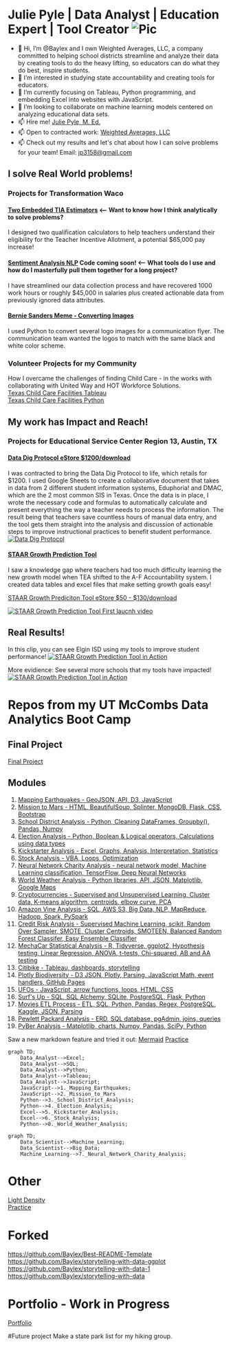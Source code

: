 # Julie Pyle | Data Analyst | Education Expert | Tool Creator ![Pic](https://github.com/Baylex/Excel_Formulas/blob/main/Weighted_Averages.png) 

- 👋 Hi, I’m @Baylex and I own Weighted Averages, LLC, a company committed to helping school districts streamline and analyze their data by creating tools to do the heavy lifting, so educators can do what they do best, inspire students. 
- 👀 I’m interested in studying state accountability and creating tools for educators.
- 🌱 I’m currently focusing on Tableau, Python programming, and embedding Excel into websites with JavaScript.
- 💞️ I’m looking to collaborate on machine learning models centered on analyzing educational data sets.
- 📫 Hire me! [Julie Pyle, M. Ed.](hwww.linkedin.com/in/juliempyle)   
- 📫 Open to contracted work: [Weighted Averages, LLC](https://www.linkedin.com/company/weighted-averages-llc) 
- 📫 Check out my results and let's chat about how I can solve problems for your team! Email: jp3158@gmail.com
 
## I solve Real World problems!  
### Projects for Transformation Waco  

#### [Two Embedded TIA Estimators](https://github.com/Baylex/TW_Estimators)  <-- Want to know how I think analytically to solve problems? 
I designed two qualification calculators to help teachers understand their eligibility for the Teacher Incentive Allotment, a potential $65,000 pay increase!    

#### [Sentiment Analysis NLP](https://github.com/Baylex/TW_Survey_NLP)  Code coming soon!  <-- What tools do I use and how do I masterfully pull them together for a long project? 
I have streamlined our data collection process and have recovered 1000 work hours or roughly $45,000 in salaries plus created actionable data from previously ignored data attributes.  

#### [Bernie Sanders Meme - Converting Images](https://github.com/Baylex/TW_Bernie_Sanders_Converting_Images)   
I used Python to convert several logo images for a communication flyer.  The communication team wanted the logos to match with the same black and white color scheme.   

### Volunteer Projects for my Community
How I overcame the challenges of finding Child Care - in the works with collaborating with United Way and HOT Workforce Solutions.    
[Texas Child Care Facilities Tableau](https://public.tableau.com/app/profile/julie.pyle2236/viz/TexasChildCareFacilities/Story1)    
[Texas Child Care Facilities Python](https://github.com/Baylex/child_care)    


## My work has Impact and Reach! 
### Projects for Educational Service Center Region 13, Austin, TX

#### [Data Dig Protocol eStore $1200/download](https://store.esc13.net/collections/frontpage/products/data-dig-protocol-tool?variant=39316497727561)
I was contracted to bring the Data Dig Protocol to life, which retails for $1200.  I used Google Sheets to create a collaborative document that takes in data from 2 different student information systems, Eduphoria! and DMAC, which are the  2 most common SIS in Texas.  Once the data is in place, I wrote the necessary code and formulas to automatically calculate and present everything the way a teacher needs to process the information.  The result being that teachers save countless hours of manual data entry, and the tool gets them straight into the analysis and discussion of actionable steps to improve instructional practices to benefit student performance.
[![Data Dig Protocol](https://github.com/Baylex/Excel_Formulas/blob/main/Data_Dig_protocol.PNG)](https://store.esc13.net/collections/frontpage/products/data-dig-protocol-tool?variant=39316497727561)

#### [STAAR Growth Prediction Tool](https://www.youtube.com/watch?v=ofBWVEwAAjI&ab_channel=ESCRegion13)
I saw a knowledge gap where teachers had too much difficulty learning the new growth model when TEA shifted to the A-F Accountability system.  I created data tables and excel files that make setting growth goals easy!  

[STAAR Growth Prediciton Tool eStore $50 - $130/download](https://store.esc13.net/products/staar-growth-predicition-tool-middle-school-bundle-downloadable-pdf?_pos=4&_sid=e7fd7d504&_ss=r&variant=15824492003401)

[![STAAR Growth Prediction Tool First laucnh video](https://github.com/Baylex/Excel_Formulas/blob/main/GPT_image.PNG)](https://www.youtube.com/watch?v=ofBWVEwAAjI&ab_channel=ESCRegion13)

## Real Results! 
In this clip, you can see Elgin ISD using my tools to improve student performance! 
[![STAAR Growth Prediction Tool in Action](https://github.com/Baylex/Excel_Formulas/blob/main/GPT_in_Action.PNG)](https://www.youtube.com/watch?v=dzeFN13yCqA&list=PLJIQbYYe5Zs0CgTsCsSaJYziP6GeU7zgM&index=8&t=1s&ab_channel=ESCRegion13)

More evidience: See several more schools that my tools have impacted! 
[![STAAR Growth Prediction Tool in Action](https://github.com/Baylex/Excel_Formulas/blob/main/Other_ISDs.PNG)](https://www.youtube.com/playlist?list=PLJIQbYYe5Zs0CgTsCsSaJYziP6GeU7zgM)


# Repos from my UT McCombs Data Analytics Boot Camp  

## Final Project  
[Final Project](https://github.com/Baylex/Video_Game_Sales)   

## Modules  
1. [Mapping Earthquakes - GeoJSON, API, D3, JavaScript](https://github.com/Baylex/Mapping_Earthquakes)  
2. [Mission to Mars - HTML, BeautifulSoup, Splinter, MongoDB, Flask, CSS, Bootstrap](https://github.com/Baylex/Mission-to-Mars)    
3. [School District Analysis - Python, Cleaning DataFrames, Groupby(), Pandas, Numpy](https://github.com/Baylex/School_District_Analysis_Challenge)   
4. [Election Analysis - Python, Boolean & Logical operators, Calculations using data types](https://github.com/Baylex/Election_Analysis_Challenge)     
5. [Kickstarter Analysis - Excel, Graphs, Analysis, Interpretation, Statistics](https://github.com/Baylex/Kickstarter_Analysis_Challenge)    
6. [Stock Analysis - VBA, Loops, Optimization](https://github.com/Baylex/Stock_Analysis)  
7. [Neural Network Charity Analysis - neural network model, Machine Learning classification, TensorFlow, Deep Neural Networks](https://github.com/Baylex/Neural_Network_Charity_Analysis)   
8. [World Weather Analysis - Python libraries, API, JSON, Matplotlib, Google Maps](https://github.com/Baylex/World_Weather_Analysis)   
9. [Cryptocurrencies - Supervised and Unsupervised Learning, Cluster data, K-means algorithm, centroids, elbow curve, PCA](https://github.com/Baylex/Cryptocurrencies)   
10. [Amazon Vine Analysis - SQL, AWS S3, Big Data, NLP, MapReduce, Hadoop, Spark, PySpark](https://github.com/Baylex/Amazon_Vine_Analysis)   
11. [Credit Risk Analysis - Supervised Machine Learning, scikit, Random Over Sampler, SMOTE, Cluster Centroids, SMOTEEN, Balanced Random Forest Classifer, Easy Ensemble Classifier](https://github.com/Baylex/Credit_Risk_Analysis)   
12. [MechaCar Statistical Analysis - R, Tidyverse, ggplot2, Hypothesis testing, Linear Regression, ANOVA, t-tests, Chi-squared, AB and AA testing](https://github.com/Baylex/MechaCar_Statistical_Analysis)  
13. [Citibike - Tableau, dashboards, storytelling](https://github.com/Baylex/Citibike)   
14. [Plotly Biodiversity - D3 JSON, Plotly, Parsing, JavaScript Math, event handlers, GitHub Pages](https://github.com/Baylex/Plotly_Biodiversity)   
15. [UFOs - JavaScript, arrow functions, loops, HTML, CSS](https://github.com/Baylex/UFOs)   
16. [Surf's Up - SQL, SQL Alchemy, SQLite, PostgreSQL, Flask, Python](https://github.com/Baylex/surfs_up)  
17. [Movies ETL Process - ETL, SQL, Python, Pandas, Regex, PostgreSQL, Kaggle, JSON, Parsing](https://github.com/Baylex/Movies-ETL)   
18. [Pewlett Packard Analysis - ERD, SQL database, pgAdmin, joins, queries](https://github.com/Baylex/Pewlett_Hackard_Analysis)    
19. [PyBer Analysis - Matplotlib, charts, Numpy, Pandas, SciPy, Python](https://github.com/Baylex/PyBer_Analysis)   


Saw a new markdown feature and tried it out: [Mermaid](https://github.blog/2022-02-14-include-diagrams-markdown-files-mermaid/)  [Practice](https://mermaid-js.github.io/mermaid-live-editor/edit/#pako:eNqVkTFPwzAQhf-KuQ0pJXuGIqQiKtYOLF4O-yCmji84Z1VVlP-OE6dSEQzgxfLT9-492yMYtgQNDPSZKBjaOXyP2Omg8uoxijOuxyDqwTtDP-VnbkNRvQvHoWCNGjXscGhfGaPV0CgNrUg_NHVtL_Kd4SA8cN67GpfpUGXwxR3dd8spK7_R03XwXOT_uR9z_b_GFnhNXS662W5L7p6856VDpVo-KYykzpzuCzvrm8yuj_MUCeXmesxtmXKgxaU8CsUMQAUdxQ6dzT80zgYN0lJHpailN0xeNOgwZTT1NvserROO0EhMVAEm4cM5mMu5MOsnF3H6AsGvrl8)
```mermaid
graph TD;
    Data_Analyst-->Excel;    
    Data_Analyst-->SQL;
    Data_Analyst-->Python;
    Data_Analyst-->Tableau;
    Data_Analyst-->JavaScript;
    JavaScript-->1._Mapping_Earthquakes;
    JavaScript-->2._Mission_to_Mars
    Python-->3._School_District_Analysis;
    Python-->4._Election_Analysis;
    Excel-->5._Kickstarter_Analysis;
    Excel-->6._Stock_Analysis;
    Python-->8._World_Weather_Analysis;
```

```mermaid
graph TD;
    Data_Scientist-->Machine_Learning;
    Data_Scientist-->Big_Data;
    Machine_Learning-->7._Neural_Network_Charity_Analysis;
```

# Other  
[Light Density](https://github.com/Baylex/Light_Density)  
[Practice](https://github.com/Baylex/Pages_practice)

# Forked
https://github.com/Baylex/Best-README-Template   
https://github.com/Baylex/storytelling-with-data-ggplot   
https://github.com/Baylex/storytelling-with-data-1   
https://github.com/Baylex/storytelling-with-data   

# Portfolio - Work in Progress   
[Portfolio](https://github.com/Baylex/Portfolio)

#Future project 
Make a state park list for my hiking group.
